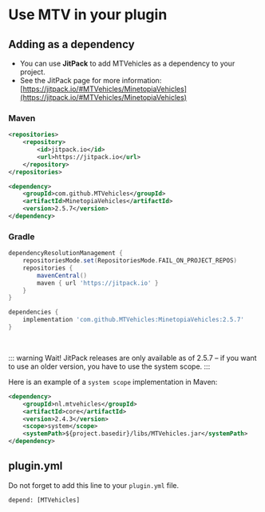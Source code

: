 # Use MTV in your plugin

## Adding as a dependency

- You can use **JitPack** to add MTVehicles as a dependency to your project.
- See the JitPack page for more information: [https://jitpack.io/#MTVehicles/MinetopiaVehicles](https://jitpack.io/#MTVehicles/MinetopiaVehicles)

### Maven

```xml
<repositories>
    <repository>
        <id>jitpack.io</id>
        <url>https://jitpack.io</url>
    </repository>
</repositories>

<dependency>
    <groupId>com.github.MTVehicles</groupId>
    <artifactId>MinetopiaVehicles</artifactId>
    <version>2.5.7</version>
</dependency>
```

### Gradle

```gradle
dependencyResolutionManagement {
    repositoriesMode.set(RepositoriesMode.FAIL_ON_PROJECT_REPOS)
    repositories {
        mavenCentral()
        maven { url 'https://jitpack.io' }
    }
}

dependencies {
    implementation 'com.github.MTVehicles:MinetopiaVehicles:2.5.7'
}
```

<br>


::: warning Wait!
JitPack releases are only available as of 2.5.7 – if you want to use an older version, you have to use the system scope.
:::

Here is an example of a `system scope` implementation in Maven:

```xml
<dependency>
    <groupId>nl.mtvehicles</groupId>
    <artifactId>core</artifactId>
    <version>2.4.3</version>
    <scope>system</scope>
    <systemPath>${project.basedir}/libs/MTVehicles.jar</systemPath>
</dependency>
```

## plugin.yml

Do not forget to add this line to your `plugin.yml` file.

```
depend: [MTVehicles]
```
